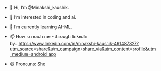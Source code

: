 - 👋 Hi, I’m @Minakshi_kaushik.
- 👀 I’m interested in coding and ai.
- 🌱 I’m currently learning AI-ML.

- 📫 How to reach me  - through linkedIn by...https://www.linkedin.com/in/minakshi-kaushik-491487327?utm_source=share&utm_campaign=share_via&utm_content=profile&utm_medium=android_app 
- 😄 Pronouns: She


<!---
Minakshi-kaushik/Minakshi-kaushik is a ✨ special ✨ repository because its `README.md` (this file) appears on your GitHub profile.
You can click the Preview link to take a look at your changes.
--->
